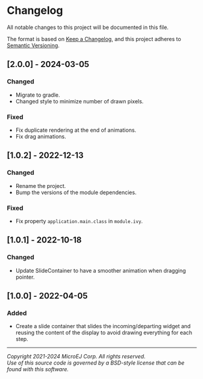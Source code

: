 # Changelog

All notable changes to this project will be documented in this file.

The format is based on [Keep a Changelog](https://keepachangelog.com/en/1.0.0/),
and this project adheres to [Semantic Versioning](https://semver.org/spec/v2.0.0.html).

## [2.0.0] - 2024-03-05

### Changed

- Migrate to gradle.
- Changed style to minimize number of drawn pixels.

### Fixed

- Fix duplicate rendering at the end of animations.
- Fix drag animations.

## [1.0.2] - 2022-12-13

### Changed

- Rename the project.
- Bump the versions of the module dependencies.

### Fixed

- Fix property `application.main.class` in `module.ivy`.

## [1.0.1] - 2022-10-18

### Changed

- Update SlideContainer to have a smoother animation when dragging pointer.

## [1.0.0] - 2022-04-05

### Added

- Create a slide container that slides the incoming/departing widget and reusing the content of the display to avoid
  drawing everything for each step.

---  
_Copyright 2021-2024 MicroEJ Corp. All rights reserved._  
_Use of this source code is governed by a BSD-style license that can be found with this software._  